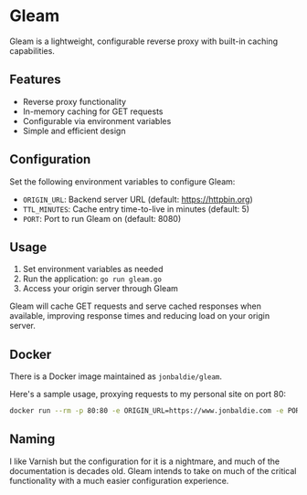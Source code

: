 # Gleam

Gleam is a lightweight, configurable reverse proxy with built-in caching capabilities.

## Features

- Reverse proxy functionality
- In-memory caching for GET requests
- Configurable via environment variables
- Simple and efficient design

## Configuration

Set the following environment variables to configure Gleam:

- `ORIGIN_URL`: Backend server URL (default: https://httpbin.org)
- `TTL_MINUTES`: Cache entry time-to-live in minutes (default: 5)
- `PORT`: Port to run Gleam on (default: 8080)

## Usage

1. Set environment variables as needed
2. Run the application: `go run gleam.go`
3. Access your origin server through Gleam

Gleam will cache GET requests and serve cached responses when available, improving response times and reducing load on your origin server.

## Docker

There is a Docker image maintained as `jonbaldie/gleam`. 

Here's a sample usage, proxying requests to my personal site on port 80:

```bash
docker run --rm -p 80:80 -e ORIGIN_URL=https://www.jonbaldie.com -e PORT=80 jonbaldie/gleam
```

## Naming

I like Varnish but the configuration for it is a nightmare, and much of the documentation is decades old. Gleam intends to take on much of the critical functionality with a much easier configuration experience. 

